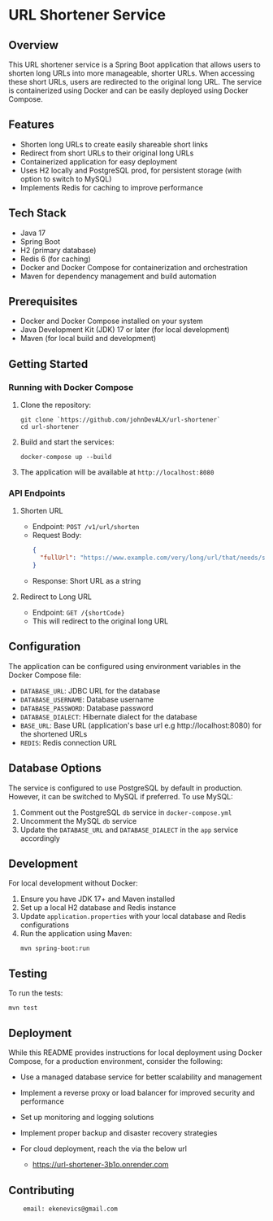 # URL Shortener Service

## Overview

This URL shortener service is a Spring Boot application that allows users to shorten long URLs into more manageable, shorter URLs. When accessing these short URLs, users are redirected to the original long URL. The service is containerized using Docker and can be easily deployed using Docker Compose.

## Features

- Shorten long URLs to create easily shareable short links
- Redirect from short URLs to their original long URLs
- Containerized application for easy deployment
- Uses H2 locally and PostgreSQL prod, for persistent storage (with option to switch to MySQL)
- Implements Redis for caching to improve performance

## Tech Stack

- Java 17
- Spring Boot
- H2 (primary database)
- Redis 6 (for caching)
- Docker and Docker Compose for containerization and orchestration
- Maven for dependency management and build automation

## Prerequisites

- Docker and Docker Compose installed on your system
- Java Development Kit (JDK) 17 or later (for local development)
- Maven (for local build and development)

## Getting Started

### Running with Docker Compose

1. Clone the repository:
   ```
   git clone `https://github.com/johnDevALX/url-shortener`
   cd url-shortener
   ```

2. Build and start the services:
   ```
   docker-compose up --build
   ```

3. The application will be available at `http://localhost:8080`

### API Endpoints

1. Shorten URL
    - Endpoint: `POST /v1/url/shorten`
    - Request Body:
      ```json
      {
        "fullUrl": "https://www.example.com/very/long/url/that/needs/shortening"
      }
      ```
    - Response: Short URL as a string

2. Redirect to Long URL
    - Endpoint: `GET /{shortCode}`
    - This will redirect to the original long URL

## Configuration

The application can be configured using environment variables in the Docker Compose file:

- `DATABASE_URL`: JDBC URL for the database
- `DATABASE_USERNAME`: Database username
- `DATABASE_PASSWORD`: Database password
- `DATABASE_DIALECT`: Hibernate dialect for the database
- `BASE_URL`: Base URL (application's base url e.g http://localhost:8080) for the shortened URLs
- `REDIS`: Redis connection URL

## Database Options

The service is configured to use PostgreSQL by default in production. However, it can be switched to MySQL if preferred. To use MySQL:

1. Comment out the PostgreSQL `db` service in `docker-compose.yml`
2. Uncomment the MySQL `db` service
3. Update the `DATABASE_URL` and `DATABASE_DIALECT` in the `app` service accordingly

## Development

For local development without Docker:

1. Ensure you have JDK 17+ and Maven installed
2. Set up a local H2 database and Redis instance
3. Update `application.properties` with your local database and Redis configurations
4. Run the application using Maven:
   ```
   mvn spring-boot:run
   ```

## Testing

To run the tests:

```
mvn test
```

## Deployment

While this README provides instructions for local deployment using Docker Compose, for a production environment, consider the following:

- Use a managed database service for better scalability and management
- Implement a reverse proxy or load balancer for improved security and performance
- Set up monitoring and logging solutions
- Implement proper backup and disaster recovery strategies

- For cloud deployment, reach the via the below url
  - https://url-shortener-3b1o.onrender.com

## Contributing

```
    email: ekenevics@gmail.com

```
